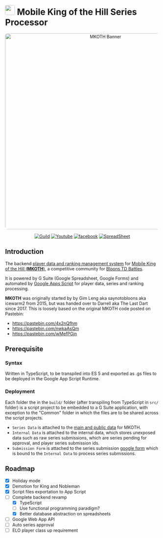 <h1>
<img style="border-radius:4px" src="https://raw.githubusercontent.com/MobileKOTH/MKOTH-GSuite/master/misc/MKOTH%20Icon.png" width="32"/>
	Mobile King of the Hill Series Processor
</h1>
<div align="center">
<a href="https://mobilekoth.github.io/"><img style="border-radius:8px" src="https://raw.githubusercontent.com/MobileKOTH/MKOTH-GSuite/master/misc/MKOTH%20Banner.jpg" width="640" alt="MKOTH Banner" /></a>

[![Guild](https://discordapp.com/api/guilds/271109067261476866/embed.png)](https://discord.me/mkoth)
[![Youtube](https://img.shields.io/badge/subscribe-YouTube-red.svg)](http://www.youtube.com/channel/UCkI59BmyEeXUWv8-BhPSU6g?sub_confirmation=1)
[![facebook](https://img.shields.io/badge/%F0%9F%91%8D-facebook-blue.svg)](https://www.facebook.com/Mobile-KOTH-234357333726469/)
[![SpreadSheet](https://img.shields.io/badge/Google-Spreadsheets-brightgreen.svg)](https://docs.google.com/spreadsheets/d/1VRfWwvRSMQizzBanGNRMFVzoYFthrsNKzOgF5wKVM5I)
</div>

## Introduction
The backend [player data and ranking management system](https://docs.google.com/spreadsheets/d/1VRfWwvRSMQizzBanGNRMFVzoYFthrsNKzOgF5wKVM5I) for [Mobile King of the Hill (**MKOTH**)](https://mobilekoth.github.io/), a competitive community for [Bloons TD Battles](https://store.steampowered.com/app/444640/Bloons_TD_Battles/). 

It is powered by G Suite (Google Spreadsheet, Google Forms) and automated by [Google Apps Script](https://developers.google.com/apps-script/) for player data, series and ranking processing.

**MKOTH** was originally started by by Gim Leng aka saynotobloons aka icewarm2 from 2015, but was handed over to Darrell aka The Last Dart since 2017. This is loosely based on the original MKOTH code posted on Pastebin:  
- https://pastebin.com/4x2nQfhm
- https://pastebin.com/nwkaAsQm
- https://pastebin.com/wMefPGjn

## Prerequisite
### Syntax
Written in TypeScript, to be transpiled into ES 5 and exported as .gs files to be deployed in the Google App Script Runtime.

### Deployment
Each folder the in the `build/` folder (after transpiling from TypeScript in `src/` folder) is a script project to be embedded to a G Suite application, with exception to the "Common" folder in which the files are to be shared across the script projects.
- `Series Data` is attached to the [main and public data](https://docs.google.com/spreadsheets/d/1VRfWwvRSMQizzBanGNRMFVzoYFthrsNKzOgF5wKVM5I) for MKOTH. 
- `Internal Data` is attached to the internal data, which stores unexposed data such as raw series submissions, which are series pending for approval, and player series submission ids. 
- `Submission Form` is attached to the series submission [google form](https://docs.google.com/forms/d/1Ccym-20keX_AbFlELm1s0nYNsST71GJMzUcIusz7bIU) which is bound to the `Internal Data` to process series submissions. 

## Roadmap
- [x] Holiday mode
- [x] Demotion for King and Nobleman
- [x] Script files exportation to App Script
- [ ] Complete backend revamp
    - [X] TypeScript
    - [ ] Use functional programming paradigm?
    - [X] Better database abstraction on spreadsheets
- [ ] Google Web App API
- [ ] Auto series approval
- [ ] ELO player class up requirement
